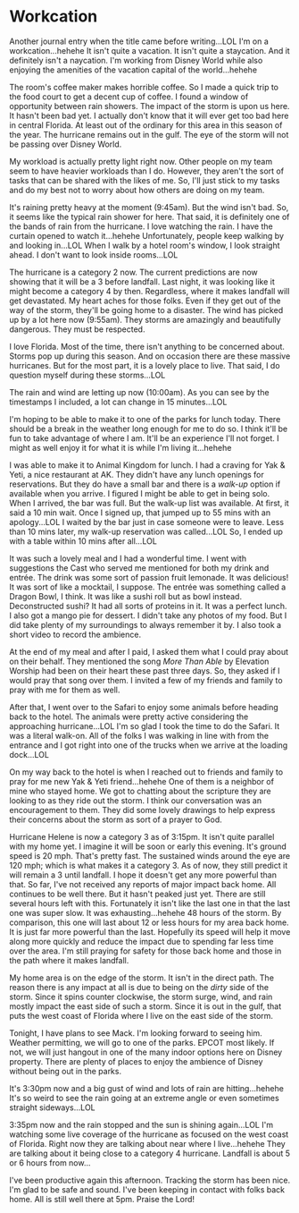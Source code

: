 # Workcation

Another journal entry when the title came before writing...LOL I'm on a workcation...hehehe It isn't quite a vacation. It isn't quite a staycation. And it definitely isn't a naycation. I'm working from Disney World while also enjoying the amenities of the vacation capital of the world...hehehe

The room's coffee maker makes horrible coffee. So I made a quick trip to the food court to get a decent cup of coffee. I found a window of opportunity between rain showers. The impact of the storm is upon us here. It hasn't been bad yet. I actually don't know that it will ever get too bad here in central Florida. At least out of the ordinary for this area in this season of the year. The hurricane remains out in the gulf. The eye of the storm will not be passing over Disney World.

My workload is actually pretty light right now. Other people on my team seem to have heavier workloads than I do. However, they aren't the sort of tasks that can be shared with the likes of me. So, I'll just stick to my tasks and do my best not to worry about how others are doing on my team.

It's raining pretty heavy at the moment (9:45am). But the wind isn't bad. So, it seems like the typical rain shower for here. That said, it is definitely one of the bands of rain from the hurricane. I love watching the rain. I have the curtain opened to watch it...hehehe Unfortunately, people keep walking by and looking in...LOL When I walk by a hotel room's window, I look straight ahead. I don't want to look inside rooms...LOL

The hurricane is a category 2 now. The current predictions are now showing that it will be a 3 before landfall. Last night, it was looking like it might become a category 4 by then. Regardless, where it makes landfall will get devastated. My heart aches for those folks. Even if they get out of the way of the storm, they'll be going home to a disaster. The wind has picked up by a lot here now (9:55am). They storms are amazingly and beautifully dangerous. They must be respected.

I love Florida. Most of the time, there isn't anything to be concerned about. Storms pop up during this season. And on occasion there are these massive hurricanes. But for the most part, it is a lovely place to live. That said, I do question myself during these storms...LOL

The rain and wind are letting up now (10:00am). As you can see by the timestamps I included, a lot can change in 15 minutes...LOL

I'm hoping to be able to make it to one of the parks for lunch today. There should be a break in the weather long enough for me to do so. I think it'll be fun to take advantage of where I am. It'll be an experience I'll not forget. I might as well enjoy it for what it is while I'm living it...hehehe

I was able to make it to Animal Kingdom for lunch. I had a craving for Yak & Yeti, a nice restaurant at AK. They didn't have any lunch openings for reservations. But they do have a small bar and there is a *walk-up* option if available when you arrive. I figured I might be able to get in being solo. When I arrived, the bar was full. But the walk-up list was available. At first, it said a 10 min wait. Once I signed up, that jumped up to 55 mins with an apology...LOL I waited by the bar just in case someone were to leave. Less than 10 mins later, my walk-up reservation was called...LOL So, I ended up with a table within 10 mins after all...LOL

It was such a lovely meal and I had a wonderful time. I went with suggestions the Cast who served me mentioned for both my drink and entrée. The drink was some sort of passion fruit lemonade. It was delicious! It was sort of like a mocktail, I suppose. The entrée was something called a Dragon Bowl, I think. It was like a sushi roll but as bowl instead. Deconstructed sushi? It had all sorts of proteins in it. It was a perfect lunch. I also got a mango pie for dessert. I didn't take any photos of my food. But I did take plenty of my surroundings to always remember it by. I also took a short video to record the ambience.

At the end of my meal and after I paid, I asked them what I could pray about on their behalf. They mentioned the song *More Than Able* by Elevation Worship had been on their heart these past three days. So, they asked if I would pray that song over them. I invited a few of my friends and family to pray with me for them as well.

After that, I went over to the Safari to enjoy some animals before heading back to the hotel. The animals were pretty active considering the approaching hurricane...LOL I'm so glad I took the time to do the Safari. It was a literal walk-on. All of the folks I was walking in line with from the entrance and I got right into one of the trucks when we arrive at the loading dock...LOL

On my way back to the hotel is when I reached out to friends and family to pray for me new Yak & Yeti friend...hehehe One of them is a neighbor of mine who stayed home. We got to chatting about the scripture they are looking to as they ride out the storm. I think our conversation was an encouragement to them. They did some lovely drawings to help express their concerns about the storm as sort of a prayer to God.

Hurricane Helene is now a category 3 as of 3:15pm. It isn't quite parallel with my home yet. I imagine it will be soon or early this evening. It's ground speed is 20 mph. That's pretty fast. The sustained winds around the eye are 120 mph; which is what makes it a category 3. As of now, they still predict it will remain a 3 until landfall. I hope it doesn't get any more powerful than that. So far, I've not received any reports of major impact back home. All continues to be well there. But it hasn't peaked just yet. There are still several hours left with this. Fortunately it isn't like the last one in that the last one was super slow. It was exhausting...hehehe 48 hours of the storm. By comparison, this one will last about 12 or less hours for my area back home. It is just far more powerful than the last. Hopefully its speed will help it move along more quickly and reduce the impact due to spending far less time over the area. I'm still praying for safety for those back home and those in the path where it makes landfall.

My home area is on the edge of the storm. It isn't in the direct path. The reason there is any impact at all is due to being on the *dirty* side of the storm. Since it spins counter clockwise, the storm surge, wind, and rain mostly impact the east side of such a storm. Since it is out in the gulf, that puts the west coast of Florida where I live on the east side of the storm.

Tonight, I have plans to see Mack. I'm looking forward to seeing him. Weather permitting, we will go to one of the parks. EPCOT most likely. If not, we will just hangout in one of the many indoor options here on Disney property. There are plenty of places to enjoy the ambience of Disney without being out in the parks.

It's 3:30pm now and a big gust of wind and lots of rain are hitting...hehehe It's so weird to see the rain going at an extreme angle or even sometimes straight sideways...LOL

3:35pm now and the rain stopped and the sun is shining again...LOL I'm watching some live coverage of the hurricane as focused on the west coast of Florida. Right now they are talking about near where I live...hehehe They are talking about it being close to a category 4 hurricane. Landfall is about 5 or 6 hours from now...

I've been productive again this afternoon. Tracking the storm has been nice. I'm glad to be safe and sound. I've been keeping in contact with folks back home. All is still well there at 5pm. Praise the Lord!

